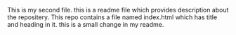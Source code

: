 This is my second file. this is a readme file which provides description about the repositery. This repo contains a file named index.html which has title and heading in it. this is a small change in my readme.
